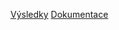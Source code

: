[Výsledky](https://docs.google.com/spreadsheets/d/1kveqRQr7uyg2SNDOPhG4Tr7Mu41xmjtM9z8mQVVXNRY/edit?usp=sharing) 
[Dokumentace](https://drive.google.com/open?id=11DrHpCwNGnfihqGfiM_k3uP_9FDOUXdYColvKEU_w3o)
